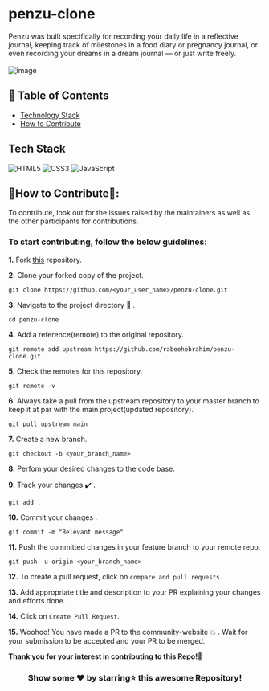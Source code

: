 # penzu-clone
Penzu was built specifically for recording your daily life in a reflective journal, keeping track of milestones in a food diary or pregnancy journal, or even recording your dreams in a dream journal — or just write freely.
<br/>
<br/>
![image](https://github.com/rabeehebrahim/penzu-clone/assets/65481473/90b46ccc-897b-4242-9456-cec703fce57f)


## 📝 Table of Contents
- [Technology Stack](#tech_stack)
- [How to Contribute](#How-to-Contribute)

## Tech Stack <a name = "tech_stack"></a>
<img alt="HTML5" src="https://img.shields.io/badge/html5-%23fca9ae.svg?style=for-the-badge&logo=html5&logoColor=140200"/>
<img alt="CSS3" src="https://img.shields.io/badge/css3-%23ffd2ce.svg?style=for-the-badge&logo=css3&logoColor=140200"/>
<img alt="JavaScript" src="https://img.shields.io/badge/javascript-%23e4626b.svg?style=for-the-badge&logo=javascript&logoColor=%23F7DF1E"/>

## 📌How to Contribute📝:<a name="How-to-Contribute"></a>

To contribute, look out for the issues raised by the maintainers as well as the other participants for contributions.

### To start contributing, follow the below guidelines: 

**1.**  Fork [this](https://github.com/rabeehebrahim/penzu-clone) repository.

**2.**  Clone your forked copy of the project.

```
git clone https://github.com/<your_user_name>/penzu-clone.git
```

**3.** Navigate to the project directory :file_folder: .

```
cd penzu-clone
```

**4.** Add a reference(remote) to the original repository.

```
git remote add upstream https://github.com/rabeehebrahim/penzu-clone.git 
```

**5.** Check the remotes for this repository.

```
git remote -v
```

**6.** Always take a pull from the upstream repository to your master branch to keep it at par with the main project(updated repository).

```
git pull upstream main
```

**7.** Create a new branch.

```
git checkout -b <your_branch_name>
```

**8.** Perfom your desired changes to the code base.

**9.** Track your changes :heavy_check_mark: .

```
git add . 
```

**10.** Commit your changes .

```
git commit -m "Relevant message"
```

**11.** Push the committed changes in your feature branch to your remote repo.

```
git push -u origin <your_branch_name>
```

**12.** To create a pull request, click on `compare and pull requests`.

**13.** Add appropriate title and description to your PR explaining your changes and efforts done.

**14.** Click on `Create Pull Request`.


**15.** Woohoo! You have made a PR to the community-website :boom: . Wait for your submission to be accepted and your PR to be merged.
</div>

**Thank you for your interest in contributing to this Repo!🏼**

<div align="center">

### Show some ❤️ by starring⭐ this awesome Repository!

</div>
